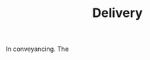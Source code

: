 ---
title: Delivery
letter: D
permalink: "/definitions/bld-delivery.html"
body: In conveyancing. The
published_at: '2018-07-07'
source: Black's Law Dictionary 2nd Ed (1910)
layout: post
---